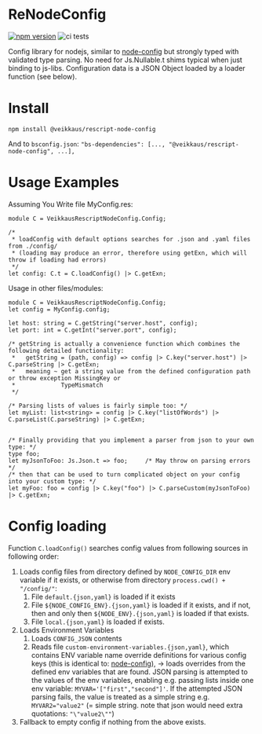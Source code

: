 # ReNodeConfig
[![npm version][npmimg]][npm]
![ci tests](https://github.com/veikkaus/re-node-config/actions/workflows/tests.yml/badge.svg)

Config library for nodejs, similar to [node-config](https://github.com/lorenwest/node-config) but strongly typed with validated type parsing. No need for Js.Nullable.t shims typical when just binding to js-libs. Configuration data is a JSON Object loaded by a loader function (see below).


# Install
```
npm install @veikkaus/rescript-node-config
```
And to `bsconfig.json`: `"bs-dependencies": [..., "@veikkaus/rescript-node-config", ...],`


# Usage Examples

Assuming You Write file MyConfig.res:
```rescript
module C = VeikkausRescriptNodeConfig.Config;

/*
 * loadConfig with default options searches for .json and .yaml files from ./config/
 * (loading may produce an error, therefore using getExn, which will throw if loading had errors)
 */
let config: C.t = C.loadConfig() |> C.getExn;
```

Usage in other files/modules:
```rescript
module C = VeikkausRescriptNodeConfig.Config;
let config = MyConfig.config;

let host: string = C.getString("server.host", config);
let port: int = C.getInt("server.port", config);

/* getString is actually a convenience function which combines the following detailed functionality:
 *   getString = (path, config) => config |> C.key("server.host") |> C.parseString |> C.getExn;
 *   meaning ~ get a string value from the defined configuration path or throw exception MissingKey or
 *             TypeMismatch
 */

/* Parsing lists of values is fairly simple too: */
let myList: list<string> = config |> C.key("listOfWords") |> C.parseList(C.parseString) |> C.getExn;


/* Finally providing that you implement a parser from json to your own type: */
type foo;
let myJsonToFoo: Js.Json.t => foo;     /* May throw on parsing errors */
/* then that can be used to turn complicated object on your config into your custom type: */
let myFoo: foo = config |> C.key("foo") |> C.parseCustom(myJsonToFoo) |> C.getExn;
```

# Config loading

Function `C.loadConfig()` searches config values from following sources in following order:
1. Loads config files from directory defined by `NODE_CONFIG_DIR` env variable if it exists, or otherwise from directory `process.cwd() + "/config/"`:
   1. File `default.{json,yaml}` is loaded if it exists
   2. File `${NODE_CONFIG_ENV}.{json,yaml}` is loaded if it exists, and if not, then and only then `${NODE_ENV}.{json,yaml}` is loaded if that exists.
   3. File `local.{json,yaml}` is loaded if exists.
2. Loads Environment Variables
   1. Loads `CONFIG_JSON` contents
   2. Reads file `custom-environment-variables.{json,yaml}`, which contains ENV variable name override definitions for various config keys (this is identical to: [node-config](https://github.com/lorenwest/node-config/wiki/Environment-Variables#custom-environment-variables)), -> loads overrides from the defined env variables that are found.
   JSON parsing is attempted to the values of the env variables, enabling e.g. passing lists inside one env variable: `MYVAR='["first","second"]'`. If the attempted JSON parsing fails, the value is treated as a simple string e.g. `MYVAR2="value2"` (= simple string. note that json would need extra quotations: `"\"value2\""`)
3. Fallback to empty config if nothing from the above exists.


[npmimg]: https://img.shields.io/npm/v/@veikkaus/rescript-node-config.svg
[npm]: https://www.npmjs.com/package/@veikkaus/rescript-node-config
